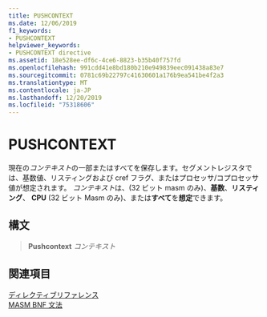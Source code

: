 ```yaml
---
title: PUSHCONTEXT
ms.date: 12/06/2019
f1_keywords:
- PUSHCONTEXT
helpviewer_keywords:
- PUSHCONTEXT directive
ms.assetid: 18e528ee-df6c-4ce6-8823-b35b40f757fd
ms.openlocfilehash: 991cdd41e8bd180b210e949839eec091438a83e7
ms.sourcegitcommit: 0781c69b22797c41630601a176b9ea541be4f2a3
ms.translationtype: MT
ms.contentlocale: ja-JP
ms.lasthandoff: 12/20/2019
ms.locfileid: "75318606"
---
```

# <a name="pushcontext"></a>PUSHCONTEXT

現在の*コンテキスト*の一部またはすべてを保存します。セグメントレジスタでは、基数値、リスティングおよび cref フラグ、またはプロセッサ/コプロセッサ値が想定されます。 *コンテキスト*は、(32 ビット masm のみ)、**基数**、**リスティング**、 **CPU** (32 ビット Masm のみ)、または**すべて**を**想定**できます。

## <a name="syntax"></a>構文

> **Pushcontext** *コンテキスト*

## <a name="see-also"></a>関連項目

[ディレクティブリファレンス](directives-reference.md)\
[MASM BNF 文法](masm-bnf-grammar.md)
